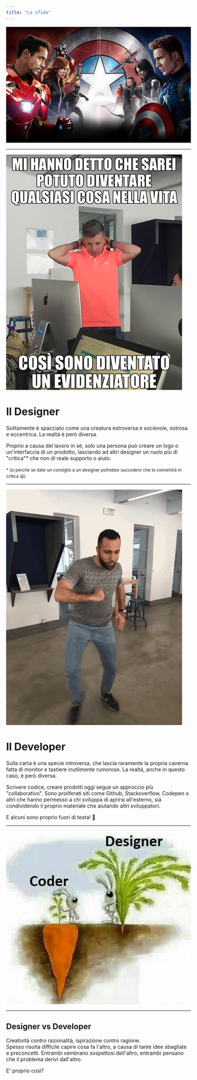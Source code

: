 ```yaml
---
title: "La sfida"
---
```

<div class="box-shadow">

![white label](./assets/civil-war-cap-tony-179110.jpg)

</div>

---

<div class="row">
<div class="col-6 box-shadow">

![white label](./assets/pas.jpg)

</div>
<div class="col-6 text-left align-self-center">

# Il Designer

Solitamente è spacciato come una creatura estroversa e socievole, estrosa e eccentrica.
La realtà è però diversa.

Proprio a causa del lavoro in sè, solo una persona può creare un logo o un'interfaccia di un prodotto, lasciando ad altri designer un ruolo più di "critica"* che non di reale supporto o aiuto.

<small >* (si perché se date un consiglio a un designer *potrebbe succedere* che lo convertirà in critica 😃)</small>

</div>
</div>

---
<div class="row">
<div class="col-6 box-shadow">

![white label](./assets/angelo.gif)

</div>
<div class="col-6 text-left align-self-center">

# Il Developer

Sulla carta è una specie introversa, che lascia raramente la propria caverna fatta di monitor e tastiere inutilmente rumorose.
La realtà, anche in questo caso, è però diversa.

Scrivere codice, creare prodotti oggi segue un approccio più "collaborativo". Sono proliferati siti come Github, Stackoverflow, Codepen o altri che hanno permesso a chi sviluppa di aprirsi all'esterno, sia condividendo il proprio materiale che aiutando altri sviluppatori.

E alcuni sono proprio fuori di testa! 😬

</div>
</div>

---

![white label](./assets/photo5823564900339921468.jpg)

---

## Designer vs Developer

Creatività contro razionalità, ispirazione contro ragione.<br>
Spesso risulta difficile capire cosa fa l'altro, a causa di tante idee sbagliate e preconcetti.
Entrambi sembrano sospettosi dell'altro, entrambi pensano che il problema derivi dall'altro.

E' proprio così?
